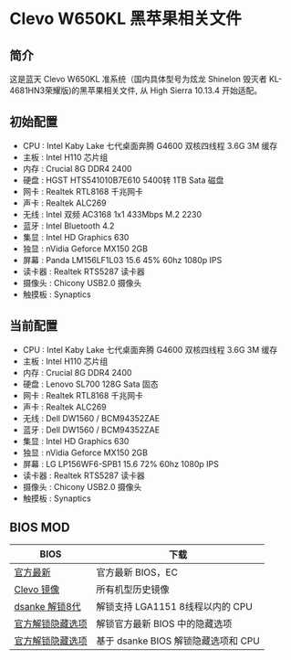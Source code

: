 # Clevo W650KL 黑苹果相关文件

## 简介
这是蓝天 Clevo W650KL 准系统（国内具体型号为炫龙 Shinelon 毁灭者 KL-4681HN3荣耀版)的黑苹果相关文件, 从 High Sierra 10.13.4 开始适配。

## 初始配置
- CPU  : Intel Kaby Lake 七代桌面奔腾 G4600 双核四线程 3.6G 3M 缓存
- 主板 : Intel H110 芯片组
- 内存 : Crucial 8G DDR4 2400
- 硬盘 : HGST HTS541010B7E610 5400转 1TB Sata 磁盘
- 网卡 : Realtek RTL8168 千兆网卡
- 声卡 : Realtek ALC269
- 无线 : Intel 双频 AC3168 1x1 433Mbps M.2 2230
- 蓝牙 : Intel Bluetooth 4.2
- 集显 : Intel HD Graphics 630
- 独显 : nVidia Geforce MX150 2GB
- 屏幕 : Panda LM156LF1L03 15.6 45% 60hz 1080p IPS
- 读卡器 : Realtek RTS5287 读卡器
- 摄像头 : Chicony USB2.0 摄像头
- 触摸板 : Synaptics

## 当前配置
- CPU  : Intel Kaby Lake 七代桌面奔腾 G4600 双核四线程 3.6G 3M 缓存
- 主板 : Intel H110 芯片组
- 内存 : Crucial 8G DDR4 2400
- 硬盘 : Lenovo SL700 128G Sata 固态
- 网卡 : Realtek RTL8168 千兆网卡
- 声卡 : Realtek ALC269
- 无线 : Dell DW1560 / BCM94352ZAE
- 蓝牙 : Dell DW1560 / BCM94352ZAE
- 集显 : Intel HD Graphics 630
- 独显 : nVidia Geforce MX150 2GB
- 屏幕 : LG LP156WF6-SPB1 15.6 72% 60hz 1080p IPS
- 读卡器 : Realtek RTS5287 读卡器
- 摄像头 : Chicony USB2.0 摄像头
- 触摸板 : Synaptics

## BIOS MOD
| BIOS  | 下载 | 
| ---------- | -----------|
|[官方最新](ftp://usftp.clevo.com.tw/ALLBIOS/W65xKL/)|官方最新 BIOS，EC|
|[Clevo 镜像](https://repo.palkeo.com/clevo-mirror/)|所有机型历史镜像|
|[dsanke 解锁8代](http://tieba.baidu.com/p/5611931408)|解锁支持 LGA1151 8线程以内的 CPU|
|[官方解锁隐藏选项](http://tieba.baidu.com/p/5611931408)|解锁官方最新 BIOS 中的隐藏选项|
|[官方解锁隐藏选项](http://tieba.baidu.com/p/5611931408)|基于 dsanke BIOS 解锁隐藏选项和 CPU|

